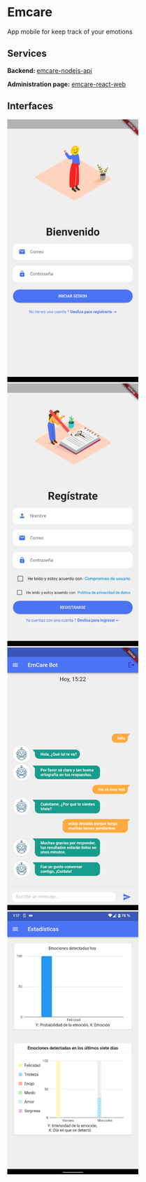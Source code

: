 # Emcare

App mobile for keep track of your emotions

## Services
<b>Backend: </b> [emcare-nodejs-api](https://github.com/asloth/emcare-nodejs-api)

<b>Administration page:</b> [emcare-react-web](https://github.com/asloth/emcare-react-web)

## Interfaces
<div>
<img src="/interfaces/login.jpg"  width="300" height="600">
<img src="/interfaces/signup.jpg" width="300" height="600">
</div>
<div>
<img src="/interfaces/chat.jpg" width="300" height="600">
<img src="/interfaces/stadistics.jpg" width="300" height="600">
</div>
